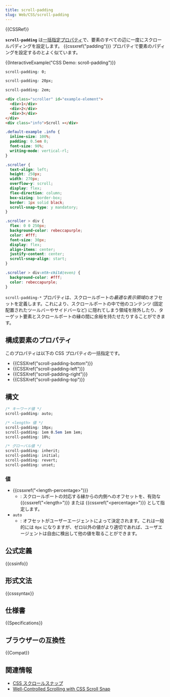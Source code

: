 ```yaml
---
title: scroll-padding
slug: Web/CSS/scroll-padding
---
```


{{CSSRef}}

**`scroll-padding`** は[一括指定プロパティ](/ja/docs/Web/CSS/Shorthand_properties)で、要素のすべての辺に一度にスクロールパディングを設定します。 {{cssxref("padding")}} プロパティで要素のパディングを設定するのとよく似ています。

{{InteractiveExample("CSS Demo: scroll-padding")}}

```css interactive-example-choice
scroll-padding: 0;
```

```css interactive-example-choice
scroll-padding: 20px;
```

```css interactive-example-choice
scroll-padding: 2em;
```

```html interactive-example
<div class="scroller" id="example-element">
  <div>1</div>
  <div>2</div>
  <div>3</div>
</div>
<div class="info">Scroll »</div>
```

```css interactive-example
.default-example .info {
  inline-size: 100%;
  padding: 0.5em 0;
  font-size: 90%;
  writing-mode: vertical-rl;
}

.scroller {
  text-align: left;
  height: 250px;
  width: 270px;
  overflow-y: scroll;
  display: flex;
  flex-direction: column;
  box-sizing: border-box;
  border: 1px solid black;
  scroll-snap-type: y mandatory;
}

.scroller > div {
  flex: 0 0 250px;
  background-color: rebeccapurple;
  color: #fff;
  font-size: 30px;
  display: flex;
  align-items: center;
  justify-content: center;
  scroll-snap-align: start;
}

.scroller > div:nth-child(even) {
  background-color: #fff;
  color: rebeccapurple;
}
```

`scroll-padding-*` プロパティは、スクロールポートの*最適な表示領域*のオフセットを定義します。これにより、スクロールポートの中で他のコンテンツ (固定配置されたツールバーやサイドバーなど) に隠れてしまう領域を除外したり、ターゲット要素とスクロールポートの縁の間に余裕を持たせたりすることができます。

## 構成要素のプロパティ

このプロパティは以下の CSS プロパティの一括指定です。

- {{CSSXref("scroll-padding-bottom")}}
- {{CSSXref("scroll-padding-left")}}
- {{CSSXref("scroll-padding-right")}}
- {{CSSXref("scroll-padding-top")}}

## 構文

```css
/* キーワード値 */
scroll-padding: auto;

/* <length> 値 */
scroll-padding: 10px;
scroll-padding: 1em 0.5em 1em 1em;
scroll-padding: 10%;

/* グローバル値 */
scroll-padding: inherit;
scroll-padding: initial;
scroll-padding: revert;
scroll-padding: unset;
```

### 値

- {{cssxref("&lt;length-percentage&gt;")}}
  - : スクロールポートの対応する縁からの内側へのオフセットを、有効な {{cssxref("&lt;length&gt;")}} または {{cssxref("&lt;percentage&gt;")}} として指定します。
- `auto`
  - : オフセットがユーザーエージェントによって決定されます。これは一般的には `0px` になりますが、ゼロ以外の値がより適切であれば、ユーザエージェントは自由に検出して他の値を取ることができます。

## 公式定義

{{cssinfo}}

## 形式文法

{{csssyntax}}

## 仕様書

{{Specifications}}

## ブラウザーの互換性

{{Compat}}

## 関連情報

- [CSS スクロールスナップ](/ja/docs/Web/CSS/CSS_scroll_snap)
- [Well-Controlled Scrolling with CSS Scroll Snap](https://web.dev/css-scroll-snap/)
